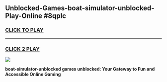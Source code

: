 
## Unblocked-Games-boat-simulator-unblocked-Play-Online #8qplc
<h3>
<a href="https://news.freeplayer.one?title=boat-simulator-unblocked&ref=3">CLICK TO PLAY</a></h3>
<hr>

<h3>
<a href="https://news.freeplayer.one?title=boat-simulator-unblocked&ref=3">CLICK 2 PLAY</a>
  
</h3>

<a href="https://news.freeplayer.one?title=boat-simulator-unblocked&ref=3"><img src="https://clearcache.store/games.png"></a>


**boat-simulator-unblocked games unblocked: Your Gateway to Fun and Accessible Online Gaming**
